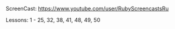 ScreenCast: https://www.youtube.com/user/RubyScreencastsRu

Lessons: 1 - 25, 32, 38, 41, 48, 49, 50
